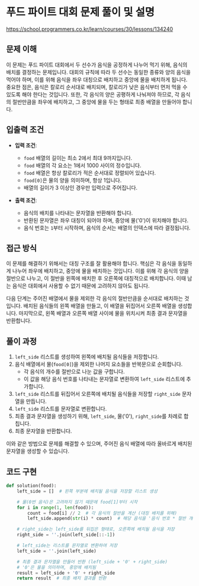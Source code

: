 # 푸드 파이트 대회 문제 풀이 및 설명

https://school.programmers.co.kr/learn/courses/30/lessons/134240

## 문제 이해

이 문제는 푸드 파이트 대회에서 두 선수가 음식을 공정하게 나누어 먹기 위해, 음식의 배치를 결정하는 문제입니다. 대회의 규칙에 따라 두 선수는 동일한 종류와 양의 음식을 먹어야 하며, 이를 위해 음식을 좌우 대칭으로 배치하고 중앙에 물을 배치하게 됩니다. 중요한 점은, 음식은 칼로리 순서대로 배치되며, 칼로리가 낮은 음식부터 먼저 먹을 수 있도록 해야 한다는 것입니다. 또한, 각 음식의 양은 공평하게 나눠져야 하므로, 각 음식의 절반만큼을 좌우에 배치하고, 그 중앙에 물을 두는 형태로 최종 배열을 만들어야 합니다.

## 입출력 조건

- **입력 조건**:

  - `food` 배열의 길이는 최소 2에서 최대 9까지입니다.
  - `food` 배열의 각 요소는 1에서 1000 사이의 정수입니다.
  - `food` 배열은 항상 칼로리가 적은 순서대로 정렬되어 있습니다.
  - `food[0]`은 물의 양을 의미하며, 항상 1입니다.
  - 배열의 길이가 3 이상인 경우만 입력으로 주어집니다.

- **출력 조건**:
  - 음식의 배치를 나타내는 문자열을 반환해야 합니다.
  - 반환된 문자열은 좌우 대칭이 되어야 하며, 중앙에 물('0')이 위치해야 합니다.
  - 음식 번호는 `1`부터 시작하며, 음식의 순서는 배열의 인덱스에 따라 결정됩니다.

## 접근 방식

이 문제를 해결하기 위해서는 대칭 구조를 잘 활용해야 합니다. 핵심은 각 음식을 동일하게 나누어 좌우에 배치하고, 중앙에 물을 배치하는 것입니다. 이를 위해 각 음식의 양을 절반으로 나누고, 이 절반을 왼쪽에 배치한 후 오른쪽에 대칭적으로 배치합니다. 이때 남는 음식은 대회에서 사용할 수 없기 때문에 고려하지 않아도 됩니다.

다음 단계는 주어진 배열에서 물을 제외한 각 음식의 절반만큼을 순서대로 배치하는 것입니다. 배치된 음식들의 왼쪽 배열을 만들고, 이 배열을 뒤집어서 오른쪽 배열을 생성합니다. 마지막으로, 왼쪽 배열과 오른쪽 배열 사이에 물을 위치시켜 최종 결과 문자열을 반환합니다.

## 풀이 과정

1. `left_side` 리스트를 생성하여 왼쪽에 배치될 음식들을 저장합니다.
2. 음식 배열에서 물(`food[0]`)을 제외한 나머지 요소들을 반복문으로 순회합니다.
   - 각 음식의 개수를 절반으로 나눈 값을 구합니다.
   - 이 값을 해당 음식 번호를 나타내는 문자열로 변환하여 `left_side` 리스트에 추가합니다.
3. `left_side` 리스트를 뒤집어서 오른쪽에 배치될 음식들을 저장할 `right_side` 문자열을 만듭니다.
4. `left_side` 리스트를 문자열로 변환합니다.
5. 최종 결과 문자열을 생성하기 위해, `left_side`, 물('0'), `right_side`를 차례로 합칩니다.
6. 최종 문자열을 반환합니다.

이와 같은 방법으로 문제를 해결할 수 있으며, 주어진 음식 배열에 따라 올바르게 배치된 문자열을 생성할 수 있습니다.

## 코드 구현

```python
def solution(food):
    left_side = []  # 왼쪽 부분에 배치될 음식을 저장할 리스트 생성

    # 물(0번 음식)은 고려하지 않기 때문에 food[1]부터 시작
    for i in range(1, len(food)):
        count = food[i] // 2  # 각 음식의 절반을 계산 (대칭 배치를 위해)
        left_side.append(str(i) * count)  # 해당 음식을 '음식 번호 * 절반 개수'로 추가

    # right_side는 left_side를 뒤집은 형태로, 오른쪽에 배치될 음식을 저장
    right_side = ''.join(left_side[::-1])

    # left_side는 리스트를 문자열로 변환하여 저장
    left_side = ''.join(left_side)

    # 최종 결과 문자열을 만들어 반환 (left_side + '0' + right_side)
    # '0'은 물을 의미하며, 중앙에 배치됨
    result = left_side + '0' + right_side
    return result  # 최종 배치 결과를 반환
```
